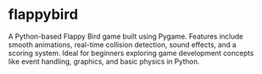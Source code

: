 # flappybird
A Python-based Flappy Bird game built using Pygame. Features include smooth animations, real-time collision detection, sound effects, and a scoring system. Ideal for beginners exploring game development concepts like event handling, graphics, and basic physics in Python.
